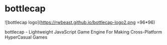 # bottlecap

![bottlecap logo](https://rwbeast.github.io/bottlecap-logo2.png =96*96)

bottlecap - Lightweight JavaScript Game Engine For Making Cross-Platform HyperCasual Games
